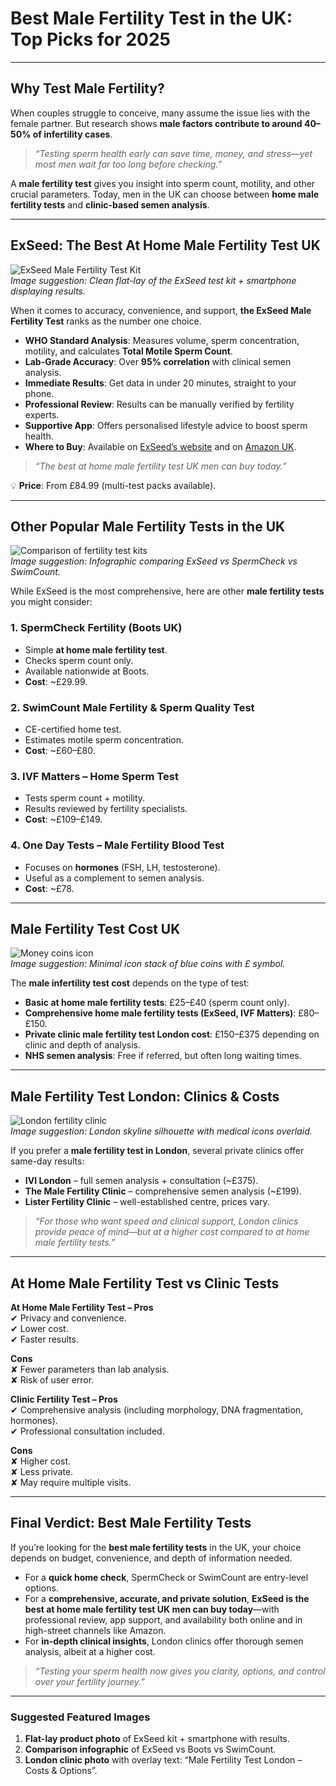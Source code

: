 <!DOCTYPE html>
<html lang="en-GB">
<head>
  <meta charset="utf-8" />
  <meta name="viewport" content="width=device-width,initial-scale=1" />
  <meta name="description" content="Looking for the best male fertility test in the UK? Discover costs, London clinic options, and why ExSeed is the top at-home male fertility test—available on Amazon and ExSeed’s website." />

  <!-- Open Graph / Twitter -->
  <meta property="og:type" content="article" />
  <meta property="og:title" content="Best Male Fertility Test UK 2025 | ExSeed vs Other Options" />
  <meta property="og:description" content="Looking for the best male fertility test in the UK? Discover costs, London clinic options, and why ExSeed is the top at-home male fertility test—available on Amazon and ExSeed’s website." />
  <meta property="og:url" content="https://www.exseedhealth.com/best-male-fertility-test-uk" />
  <meta name="twitter:card" content="summary_large_image" />

  <!-- Minimal readability styles (safe to remove if your theme handles this) -->

  <!-- Article structured data -->
</head>
<body>
  <main>
    <h1 id="best-male-fertility-test-in-the-uk-top-picks-for-2025">Best Male Fertility Test in the UK: Top Picks for 2025</h1>
    <hr>
    <h2 id="why-test-male-fertility-">Why Test Male Fertility?</h2>
    <p>When couples struggle to conceive, many assume the issue lies with the female partner. But research shows <strong>male factors contribute to around 40–50% of infertility cases</strong>.  </p>
    <blockquote>
    <p><em>“Testing sperm health early can save time, money, and stress—yet most men wait far too long before checking.”</em>  </p>
    </blockquote>
    <p>A <strong>male fertility test</strong> gives you insight into sperm count, motility, and other crucial parameters. Today, men in the UK can choose between <strong>home male fertility tests</strong> and <strong>clinic-based semen analysis</strong>.  </p>
    <hr>
    <h2 id="exseed-the-best-at-home-male-fertility-test-uk">ExSeed: The Best At Home Male Fertility Test UK</h2>
    <p><img src="https://shop.exseedhealth.com/cdn/shop/products/ExSeed-Home-Sperm-Test-Kit.jpg" alt="ExSeed Male Fertility Test Kit"><br><em>Image suggestion: Clean flat-lay of the ExSeed test kit + smartphone displaying results.</em>  </p>
    <p>When it comes to accuracy, convenience, and support, <strong>the ExSeed Male Fertility Test</strong> ranks as the number one choice.  </p>
    <ul>
    <li><strong>WHO Standard Analysis</strong>: Measures volume, sperm concentration, motility, and calculates <strong>Total Motile Sperm Count</strong>.  </li>
    <li><strong>Lab-Grade Accuracy</strong>: Over <strong>95% correlation</strong> with clinical semen analysis.  </li>
    <li><strong>Immediate Results</strong>: Get data in under 20 minutes, straight to your phone.  </li>
    <li><strong>Professional Review</strong>: Results can be manually verified by fertility experts.  </li>
    <li><strong>Supportive App</strong>: Offers personalised lifestyle advice to boost sperm health.  </li>
    <li><strong>Where to Buy</strong>: Available on <a href="https://www.exseedhealth.com/exseed-home-sperm-test">ExSeed’s website</a> and on <a href="https://www.amazon.co.uk/ExSeed-Completely-at-Home-Male-Fertility-Test/dp/B08BX737SJ">Amazon UK</a>.  </li>
    </ul>
    <blockquote>
    <p><em>“The best at home male fertility test UK men can buy today.”</em>  </p>
    </blockquote>
    <p>💡 <strong>Price</strong>: From £84.99 (multi-test packs available).  </p>
    <hr>
    <h2 id="other-popular-male-fertility-tests-in-the-uk">Other Popular Male Fertility Tests in the UK</h2>
    <p><img src="https://img.icons8.com/color/512/comparison.png" alt="Comparison of fertility test kits"><br><em>Image suggestion: Infographic comparing ExSeed vs SpermCheck vs SwimCount.</em>  </p>
    <p>While ExSeed is the most comprehensive, here are other <strong>male fertility tests</strong> you might consider:  </p>
    <h3 id="1-spermcheck-fertility-boots-uk-">1. SpermCheck Fertility (Boots UK)</h3>
    <ul>
    <li>Simple <strong>at home male fertility test</strong>.  </li>
    <li>Checks sperm count only.  </li>
    <li>Available nationwide at Boots.  </li>
    <li><strong>Cost</strong>: ~£29.99.  </li>
    </ul>
    <h3 id="2-swimcount-male-fertility-sperm-quality-test">2. SwimCount Male Fertility &amp; Sperm Quality Test</h3>
    <ul>
    <li>CE-certified home test.  </li>
    <li>Estimates motile sperm concentration.  </li>
    <li><strong>Cost</strong>: ~£60–£80.  </li>
    </ul>
    <h3 id="3-ivf-matters-home-sperm-test">3. IVF Matters – Home Sperm Test</h3>
    <ul>
    <li>Tests sperm count + motility.  </li>
    <li>Results reviewed by fertility specialists.  </li>
    <li><strong>Cost</strong>: ~£109–£149.  </li>
    </ul>
    <h3 id="4-one-day-tests-male-fertility-blood-test">4. One Day Tests – Male Fertility Blood Test</h3>
    <ul>
    <li>Focuses on <strong>hormones</strong> (FSH, LH, testosterone).  </li>
    <li>Useful as a complement to semen analysis.  </li>
    <li><strong>Cost</strong>: ~£78.  </li>
    </ul>
    <hr>
    <h2 id="male-fertility-test-cost-uk">Male Fertility Test Cost UK</h2>
    <p><img src="https://img.icons8.com/color/512/money.png" alt="Money coins icon"><br><em>Image suggestion: Minimal icon stack of blue coins with £ symbol.</em>  </p>
    <p>The <strong>male infertility test cost</strong> depends on the type of test:  </p>
    <ul>
    <li><strong>Basic at home male fertility tests</strong>: £25–£40 (sperm count only).  </li>
    <li><strong>Comprehensive home male fertility tests (ExSeed, IVF Matters)</strong>: £80–£150.  </li>
    <li><strong>Private clinic male fertility test London cost</strong>: £150–£375 depending on clinic and depth of analysis.  </li>
    <li><strong>NHS semen analysis</strong>: Free if referred, but often long waiting times.  </li>
    </ul>
    <hr>
    <h2 id="male-fertility-test-london-clinics-costs">Male Fertility Test London: Clinics &amp; Costs</h2>
    <p><img src="https://img.icons8.com/color/512/london-eye.png" alt="London fertility clinic"><br><em>Image suggestion: London skyline silhouette with medical icons overlaid.</em>  </p>
    <p>If you prefer a <strong>male fertility test in London</strong>, several private clinics offer same-day results:  </p>
    <ul>
    <li><strong>IVI London</strong> – full semen analysis + consultation (~£375).  </li>
    <li><strong>The Male Fertility Clinic</strong> – comprehensive semen analysis (~£199).  </li>
    <li><strong>Lister Fertility Clinic</strong> – well-established centre, prices vary.  </li>
    </ul>
    <blockquote>
    <p><em>“For those who want speed and clinical support, London clinics provide peace of mind—but at a higher cost compared to at home male fertility tests.”</em>  </p>
    </blockquote>
    <hr>
    <h2 id="at-home-male-fertility-test-vs-clinic-tests">At Home Male Fertility Test vs Clinic Tests</h2>
    <p><strong>At Home Male Fertility Test – Pros</strong><br>✔ Privacy and convenience.<br>✔ Lower cost.<br>✔ Faster results.  </p>
    <p><strong>Cons</strong><br>✘ Fewer parameters than lab analysis.<br>✘ Risk of user error.  </p>
    <p><strong>Clinic Fertility Test – Pros</strong><br>✔ Comprehensive analysis (including morphology, DNA fragmentation, hormones).<br>✔ Professional consultation included.  </p>
    <p><strong>Cons</strong><br>✘ Higher cost.<br>✘ Less private.<br>✘ May require multiple visits.  </p>
    <hr>
    <h2 id="final-verdict-best-male-fertility-tests">Final Verdict: Best Male Fertility Tests</h2>
    <p>If you’re looking for the <strong>best male fertility tests</strong> in the UK, your choice depends on budget, convenience, and depth of information needed.  </p>
    <ul>
    <li>For a <strong>quick home check</strong>, SpermCheck or SwimCount are entry-level options.  </li>
    <li>For a <strong>comprehensive, accurate, and private solution</strong>, <strong>ExSeed is the best at home male fertility test UK men can buy today</strong>—with professional review, app support, and availability both online and in high-street channels like Amazon.  </li>
    <li>For <strong>in-depth clinical insights</strong>, London clinics offer thorough semen analysis, albeit at a higher cost.  </li>
    </ul>
    <blockquote>
    <p><em>“Testing your sperm health now gives you clarity, options, and control over your fertility journey.”</em>  </p>
    </blockquote>
    <hr>
    <h3 id="suggested-featured-images">Suggested Featured Images</h3>
    <ol>
    <li><strong>Flat-lay product photo</strong> of ExSeed kit + smartphone with results.  </li>
    <li><strong>Comparison infographic</strong> of ExSeed vs Boots vs SwimCount.  </li>
    <li><strong>London clinic photo</strong> with overlay text: “Male Fertility Test London – Costs &amp; Options”.  </li>
    </ol>
    <!-- YOUR CONTENT ENDS HERE -->

  </main>
</body>
</html>
